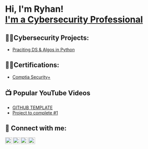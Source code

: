 <h1>Hi, I'm Ryhan! <br/><a href="https://www.linkedin.com/in/ryhan-ahmed-127a82243/">I'm a Cybersecurity Professional</a></h1>

<h2>👨‍💻Cybersecurity Projects:</h2>

  - [Praciting DS & Algos in Python](https://github.com/joshmadakor1/Algorithms-Practice)

<h2>👨‍💻Certifications:</h2>

  - [Comptia Security+](https://github.com/joshmadakor1/Algorithms-Practice)
  
<h2>📺 Popular YouTube Videos</h2>

- [GITHUB TEMPLATE](https://www.youtube.com/watch?v=zgqfWLHNKLk&ab_channel=JoshMadakor)
- [Project to complete #1](https://www.youtube.com/watch?v=P9wz0Sted_I&ab_channel=JoshMadakor)

<h2> 🤳 Connect with me:</h2>

[<img align="left" alt="JoshMadakor | YouTube" width="22px" src="https://cdn.jsdelivr.net/npm/simple-icons@v3/icons/youtube.svg" />][youtube]
[<img align="left" alt="JoshMadakor | Twitter" width="22px" src="https://cdn.jsdelivr.net/npm/simple-icons@v3/icons/twitter.svg" />][twitter]
[<img align="left" alt="JoshMadakor | LinkedIn" width="22px" src="https://cdn.jsdelivr.net/npm/simple-icons@v3/icons/linkedin.svg" />][linkedin]
[<img align="left" alt="JoshMadakor | Instagram" width="22px" src="https://cdn.jsdelivr.net/npm/simple-icons@v3/icons/instagram.svg" />][instagram]

[twitter]: https://twitter.com/joshmadakor
[youtube]: https://www.youtube.com/c/joshmadakor
[instagram]: https://www.instagram.com/joshmadakor/
[linkedin]: https://linkedin.com/in/joshmadakor

<!--
**joshmadakor1/joshmadakor1** is a ✨ _special_ ✨ repository because its `README.md` (this file) appears on your GitHub profile.

Here are some ideas to get you started:

- 🔭 I’m currently working on ...
- 🌱 I’m currently learning ...
- 👯 I’m looking to collaborate on ...
- 🤔 I’m looking for help with ...
- 💬 Ask me about ...
- 📫 How to reach me: ...
- 😄 Pronouns: ...
- ⚡ Fun fact: ...
-->
